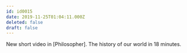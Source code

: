 ```yaml
---
id: id0015
date: 2019-11-25T01:04:11.000Z
deleted: false
draft: false
---
```


New short video in \[Philosopher\]. The history of our world in 18 minutes.